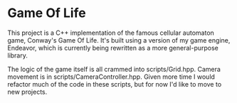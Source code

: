 # Game Of Life

<p> This project is a C++ implementation of the famous cellular automaton game, Conway's Game Of Life. It's built using a version of my game engine, Endeavor, which is currently being rewritten as a more general-purpose library.</p>

<p> The logic of the game itself is all crammed into scripts/Grid.hpp. Camera movement is in scripts/CameraController.hpp. Given more time I would refactor much of the code in these scripts, but for now I'd like to move to new projects.<p>